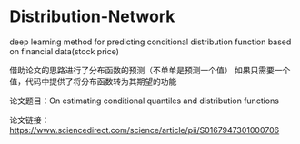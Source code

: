 # Distribution-Network
deep learning method for predicting conditional distribution function based on financial data(stock price)

借助论文的思路进行了分布函数的预测（不单单是预测一个值）
如果只需要一个值，代码中提供了将分布函数转为其期望的功能

论文题目：On estimating conditional quantiles and distribution functions

论文链接：https://www.sciencedirect.com/science/article/pii/S0167947301000706
